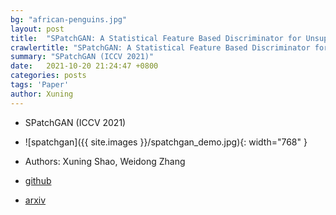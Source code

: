 ```yaml
---
bg: "african-penguins.jpg"
layout: post
title:  "SPatchGAN: A Statistical Feature Based Discriminator for Unsupervised Image-to-Image Translation (ICCV 2021)"
crawlertitle: "SPatchGAN: A Statistical Feature Based Discriminator for Unsupervised Image-to-Image Translation (ICCV 2021)"
summary: "SPatchGAN (ICCV 2021)"
date:   2021-10-20 21:24:47 +0800
categories: posts
tags: 'Paper'
author: Xuning
---
```


- SPatchGAN (ICCV 2021)
- ![spatchgan]({{ site.images }}/spatchgan_demo.jpg){: width="768" }

- Authors: Xuning Shao, Weidong Zhang

- [github](https://github.com/NetEase-GameAI/SPatchGAN)

- [arxiv](https://arxiv.org/abs/2103.16219)


